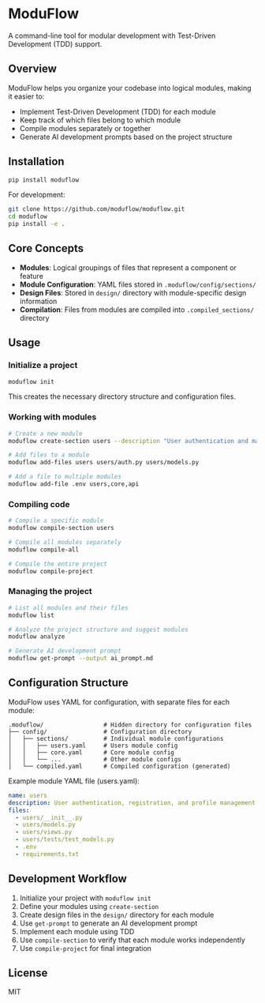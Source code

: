 # ModuFlow

A command-line tool for modular development with Test-Driven Development (TDD) support.

## Overview

ModuFlow helps you organize your codebase into logical modules, making it easier to:

- Implement Test-Driven Development (TDD) for each module
- Keep track of which files belong to which module
- Compile modules separately or together
- Generate AI development prompts based on the project structure

## Installation

```bash
pip install moduflow
```

For development:

```bash
git clone https://github.com/moduflow/moduflow.git
cd moduflow
pip install -e .
```

## Core Concepts

- **Modules**: Logical groupings of files that represent a component or feature
- **Module Configuration**: YAML files stored in `.moduflow/config/sections/`
- **Design Files**: Stored in `design/` directory with module-specific design information
- **Compilation**: Files from modules are compiled into `.compiled_sections/` directory

## Usage

### Initialize a project

```bash
moduflow init
```

This creates the necessary directory structure and configuration files.

### Working with modules

```bash
# Create a new module
moduflow create-section users --description "User authentication and management"

# Add files to a module
moduflow add-files users users/auth.py users/models.py

# Add a file to multiple modules
moduflow add-file .env users,core,api
```

### Compiling code

```bash
# Compile a specific module
moduflow compile-section users

# Compile all modules separately
moduflow compile-all

# Compile the entire project
moduflow compile-project
```

### Managing the project

```bash
# List all modules and their files
moduflow list

# Analyze the project structure and suggest modules
moduflow analyze

# Generate AI development prompt
moduflow get-prompt --output ai_prompt.md
```

## Configuration Structure

ModuFlow uses YAML for configuration, with separate files for each module:

```
.moduflow/                 # Hidden directory for configuration files
├── config/                # Configuration directory
│   ├── sections/          # Individual module configurations
│   │   ├── users.yaml     # Users module config
│   │   ├── core.yaml      # Core module config
│   │   └── ...            # Other module configs
│   └── compiled.yaml      # Compiled configuration (generated)
```

Example module YAML file (users.yaml):

```yaml
name: users
description: User authentication, registration, and profile management
files:
  - users/__init__.py
  - users/models.py
  - users/views.py
  - users/tests/test_models.py
  - .env
  - requirements.txt
```

## Development Workflow

1. Initialize your project with `moduflow init`
2. Define your modules using `create-section`
3. Create design files in the `design/` directory for each module
4. Use `get-prompt` to generate an AI development prompt
5. Implement each module using TDD
6. Use `compile-section` to verify that each module works independently
7. Use `compile-project` for final integration

## License

MIT